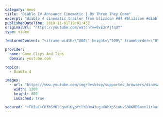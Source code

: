 ```yaml
---
category: news
title: "Diablo IV Announce Cinematic | By Three They Come"
excerpt: "diablo 4 cinematic trailer from blizzcon #d4 #blizzcon #diablo."
publishedDateTime: 2019-11-01T19:01:45Z
originalUrl: "https://youtube.com/watch?v=0vE3rAjtqUY"
type: video

featuredContent: "<iframe width=\"800\" height=\"500\" frameborder=\"0\" src=\"https://www.youtube.com/embed/0vE3rAjtqUY\" allow=\"accelerometer; autoplay; encrypted-media; gyroscope; picture-in-picture\" allowfullscreen></iframe>"

provider:
  name: Game Clips And Tips
  domain: youtube.com

topics:
  - Diablo 4

images:
  - url: "https://www.youtube.com/img/desktop/supported_browsers/dinosaur.png"
    width: 1200
    height: 800
    isCached: true

secured: "+FHIuC+CRfbSVDlCqoVlUypYtlYBHm43uguXObXp5iuUvS386RD6nxnl1rRu+lRItHhqU8WZoUfttFFZQmM/js71gNPDgBgkDizXJmK/fg4HVQq583JH5z+hJv1RAjgSlI5pFCkFqsYbIOpBc5MFPXqB0G3jW0uBHKHmLeUzsgmcieZ9ksDwfz412KfhQHSPkjiiOQH0nVG4gAOGHDu+2S9tc47XkR34V83UmiRUoAOGPfK3nm/Rtl7bltwlFlyAcfFQwvQMSgjSbvbq/SuHgWcPKQHQhRQcfN1YyGm/VVaERevhbRCNMJSDTVjF8sLiclg8lc4LJg4xFnZmDuSzC60qSLIZLe6Bi/7bQn0H9N0ibSzvfHpc5I56SJ8yh/5gpl3uJzEObG0gXrBnx1yfSA==;/bZRdecKkpbtwgfS1lSZcA=="
---
```


